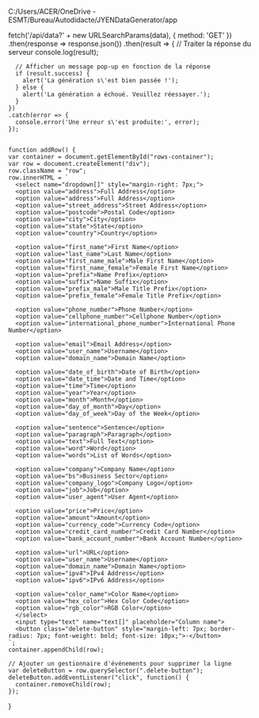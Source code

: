 C:/Users/ACER/OneDrive - ESMT/Bureau/Autodidacte/JYENDataGenerator/app

  fetch('/api/data?' + new URLSearchParams(data), {
    method: 'GET'
  })
    .then(response => response.json())
    .then(result => {
      // Traiter la réponse du serveur
      console.log(result);
  
      // Afficher un message pop-up en fonction de la réponse
      if (result.success) {
        alert('La génération s\'est bien passée !');
      } else {
        alert('La génération a échoué. Veuillez réessayer.');
      }
    })
    .catch(error => {
      console.error('Une erreur s\'est produite:', error);
    });  


    function addRow() {
    var container = document.getElementById("rows-container");
    var row = document.createElement("div");
    row.className = "row";
    row.innerHTML = `
      <select name="dropdown[]" style="margin-right: 7px;">
      <option value="address">Full Address</option>
      <option value="address">Full Address</option>
      <option value="street_address">Street Address</option>
      <option value="postcode">Postal Code</option>
      <option value="city">City</option>
      <option value="state">State</option>
      <option value="country">Country</option>
      
      <option value="first_name">First Name</option>
      <option value="last_name">Last Name</option>
      <option value="first_name_male">Male First Name</option>
      <option value="first_name_female">Female First Name</option>
      <option value="prefix">Name Prefix</option>
      <option value="suffix">Name Suffix</option>
      <option value="prefix_male">Male Title Prefix</option>
      <option value="prefix_female">Female Title Prefix</option>
      
      <option value="phone_number">Phone Number</option>
      <option value="cellphone_number">Cellphone Number</option>
      <option value="international_phone_number">International Phone Number</option>
      
      <option value="email">Email Address</option>
      <option value="user_name">Username</option>
      <option value="domain_name">Domain Name</option>
      
      <option value="date_of_birth">Date of Birth</option>
      <option value="date_time">Date and Time</option>
      <option value="time">Time</option>
      <option value="year">Year</option>
      <option value="month">Month</option>
      <option value="day_of_month">Day</option>
      <option value="day_of_week">Day of the Week</option>
      
      <option value="sentence">Sentence</option>
      <option value="paragraph">Paragraph</option>
      <option value="text">Full Text</option>
      <option value="word">Word</option>
      <option value="words">List of Words</option>
      
      <option value="company">Company Name</option>
      <option value="bs">Business Sector</option>
      <option value="company_logo">Company Logo</option>
      <option value="job">Job</option>
      <option value="user_agent">User Agent</option>
      
      <option value="price">Price</option>
      <option value="amount">Amount</option>
      <option value="currency_code">Currency Code</option>
      <option value="credit_card_number">Credit Card Number</option>
      <option value="bank_account_number">Bank Account Number</option>
      
      <option value="url">URL</option>
      <option value="user_name">Username</option>
      <option value="domain_name">Domain Name</option>
      <option value="ipv4">IPv4 Address</option>
      <option value="ipv6">IPv6 Address</option>
      
      <option value="color_name">Color Name</option>
      <option value="hex_color">Hex Color Code</option>
      <option value="rgb_color">RGB Color</option>
      </select>
      <input type="text" name="text[]" placeholder="Column name">
      <button class="delete-button" style="margin-left: 7px; border-radius: 7px; font-weight: bold; font-size: 10px;">-</button>
    `;
    container.appendChild(row);
  
    // Ajouter un gestionnaire d'événements pour supprimer la ligne
    var deleteButton = row.querySelector(".delete-button");
    deleteButton.addEventListener("click", function() {
      container.removeChild(row);
    });
  }